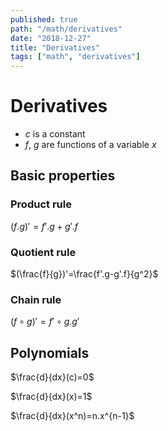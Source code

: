 ```yaml
---
published: true
path: "/math/derivatives"
date: "2018-12-27"
title: "Derivatives"
tags: ["math", "derivatives"]
---
```

# Derivatives

* $c$ is a constant
* $f$, $g$ are functions of a variable $x$

## Basic properties

### Product rule

$(f.g)'=f'.g + g'.f$

### Quotient rule

$(\frac{f}{g})'=\frac{f'.g-g'.f}{g^2}$

### Chain rule

$(f \circ g)'=f' \circ g . g'$

## Polynomials

$\frac{d}{dx}(c)=0$

$\frac{d}{dx}(x)=1$

$\frac{d}{dx}(x^n)=n.x^{n-1}$
